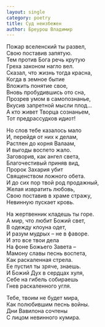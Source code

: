 ```yaml
---
layout: single
category: poetry
title: Суд неизбежен 
author: Бреурош Владимир
---
```


Пожар вселенский ты развел,   
Свою поставив запятую.   
Тем против Бога речь крутую   
Греха законом нагло вел.   
Сказал, что жизнь тогда красна,   
Когда в земное бытие   
Вложить понятие свое,   
Вновь пробудившись ото сна,   
Прозрев умом в самопознанье,   
Вкусив запретной мысли плод…   
А кто живет Творца сознаньем,   
Тот предрассудков идиот!   

Но слов тебе казалось мало   
И, перейдя от них к делам,   
Растлен до корня Валаам,   
И выгоды воспето жало.   
Заговорив, как ангел света,   
Благочестивый приняв вид,   
Пророк Захария убит   
Священством ложного обета.   
И до сих пор твой род продажный,   
Желая извратить любовь,   
Свою поставив в храме стражу,   
Невинную пускает кровь.   

На жертвенник кладешь ты горе.   
А мир, что любит Божий свет,   
В одежду клоуна одет,   
И разум мудрых – не в фаворе.   
И это все твои дела   
На фоне Божьего Завета –   
Мамону славы песнь воспета,   
Как раскаленная стрела.   
Ее пустил ты зряче, знаешь.   
И Божий Дух в сердцах хуля,   
Себе на гибель собираешь   
Гнев раскаленного угля.   

Тебе, твоим не будет мира,   
Как полюбившим песнь войны.   
Дни Вавилона сочтены   
С лицом невинного кумира.   
